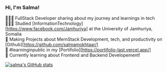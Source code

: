  ### Hi, I'm Salma!
👩🏻‍💻 FullStack Developer sharing about my journey and learnings in tech<br/>
👩🏻‍🎓 Studied [InformationTechnology][https://www.facebook.com/Jamhuriya] at the University of Jamhuriya, Somalia<br/>
🎨 Making Projects about MernStack Development, tech, and productivity on [Github][https://github.com/salmamokhtaar/]<br/>
🌷 #learninginpublic in my [Portifolio][https://portifolio-last.vercel.app/]<br/>
💭 Currently learning about Frontend  and Backend Developement!<br/>


[![salma's GitHub stats](https://github-readme-stats.vercel.app/api?username=salmamokhtaar)](https://github.com/anuraghazra/github-readme-stats)
